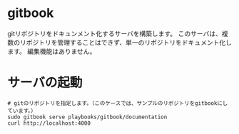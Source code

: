
# gitbook
gitリポジトリをドキュンメント化するサーバを構築します。
このサーバは、複数のリポジトリを管理することはできず、単一のリポジトリをドキュメント化します。
編集機能はありません。

# サーバの起動
```
# gitのリポジトリを指定します。（このケースでは、サンプルのリポジトリをgitbookにしています。）
sudo gitbook serve playbooks/gitbook/documentation
curl http://localhost:4000
```
